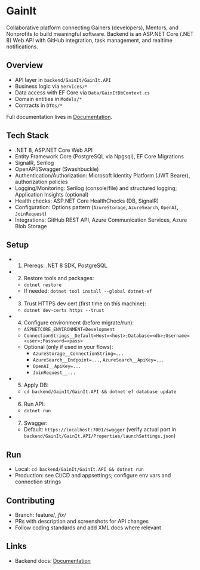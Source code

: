 # GainIt

Collaborative platform connecting Gainers (developers), Mentors, and Nonprofits to build meaningful software. Backend is an ASP.NET Core (.NET 8) Web API with GitHub integration, task management, and realtime notifications.

## Overview
- API layer in `backend/GainIt/GainIt.API`
- Business logic via `Services/*`
- Data access with EF Core via `Data/GainItDbContext.cs`
- Domain entities in `Models/*`
- Contracts in `DTOs/*`

Full documentation lives in [Documentation](./Documentation/README.md).

## Tech Stack
- .NET 8, ASP.NET Core Web API
- Entity Framework Core (PostgreSQL via Npgsql), EF Core Migrations
- SignalR, Serilog
- OpenAPI/Swagger (Swashbuckle)
- Authentication/Authorization: Microsoft Identity Platform (JWT Bearer), authorization policies
- Logging/Monitoring: Serilog (console/file) and structured logging; Application Insights (optional)
- Health checks: ASP.NET Core HealthChecks (DB, SignalR)
- Configuration: Options pattern (`AzureStorage`, `AzureSearch`, `OpenAI`, `JoinRequest`)
- Integrations: GitHub REST API, Azure Communication Services, Azure Blob Storage

## Setup
- 1) Prereqs: .NET 8 SDK, PostgreSQL
- 2) Restore tools and packages:
  - `dotnet restore`
  - If needed: `dotnet tool install --global dotnet-ef`
- 3) Trust HTTPS dev cert (first time on this machine):
  - `dotnet dev-certs https --trust`
- 4) Configure environment (before migrate/run):
  - `ASPNETCORE_ENVIRONMENT=Development`
  - `ConnectionStrings__Default=Host=<host>;Database=<db>;Username=<user>;Password=<pass>`
  - Optional (only if used in your flows):
    - `AzureStorage__ConnectionString=...`
    - `AzureSearch__Endpoint=...`, `AzureSearch__ApiKey=...`
    - `OpenAI__ApiKey=...`
    - `JoinRequest__...`
- 5) Apply DB:
  - `cd backend/GainIt/GainIt.API && dotnet ef database update`
- 6) Run API:
  - `dotnet run`
- 7) Swagger:
  - Default: `https://localhost:7001/swagger` (verify actual port in `backend/GainIt/GainIt.API/Properties/launchSettings.json`)

## Run
- Local: `cd backend/GainIt/GainIt.API && dotnet run`
- Production: see CI/CD and appsettings; configure env vars and connection strings

## Contributing
- Branch: feature/*, fix/*
- PRs with description and screenshots for API changes
- Follow coding standards and add XML docs where relevant

## Links
- Backend docs: [Documentation](./Documentation/README.md)
